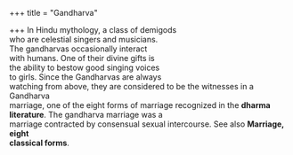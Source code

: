 +++
title = "Gandharva"

+++
In Hindu mythology, a class of demigods  
who are celestial singers and musicians.  
The gandharvas occasionally interact  
with humans. One of their divine gifts is  
the ability to bestow good singing voices  
to girls. Since the Gandharvas are always  
watching from above, they are considered to be the witnesses in a Gandharva  
marriage, one of the eight forms of marriage recognized in the **dharma literature**. The gandharva marriage was a  
marriage contracted by consensual sexual intercourse. See also **Marriage, eight**  
**classical forms**.